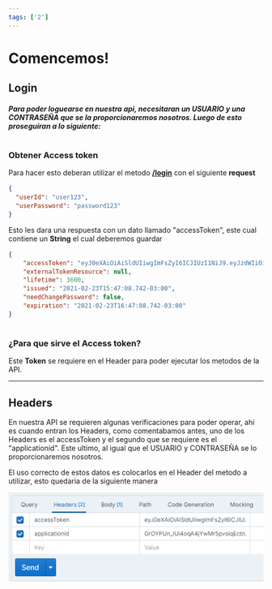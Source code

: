 ```yaml
---
tags: ['2']
---
```


# Comencemos!

## Login
####


##### Para poder loguearse en nuestra api, necesitaran un USUARIO y una CONTRASEÑA que se la proporcionaremos nosotros. Luego de esto proseguiran a lo siguiente:

#

### Obtener Access token

Para hacer esto deberan utilizar el metodo **[/login](https://santi-bruno.stoplight.io/docs/test1/swagger.yaml/paths/~1login/post)** con el siguiente **request**

```json
{
  "userId": "user123",
  "userPassword": "password123"
}

```

Esto les dara una respuesta con un dato llamado "accessToken", este cual contiene un **String** el cual deberemos guardar

```json
{
    "accessToken": "eyJ0eXAiOiAiSldUIiwgImFsZyI6ICJIUzI1NiJ9.eyJzdWIiOiAiMzI0NjM3RDZDQkEwMTJERTdBMjQiLCAiZXhwIjogIjIwMjEtMDItMjNUMTY6NDc6MDguNzQyLTAzOjAwIn0.VGb-w4ixeODDZD6I3k0vIGsR4dUXj9KzZTsLwm2-SMY",
    "externalTokenResource": null,
    "lifetime": 3600,
    "issued": "2021-02-23T15:47:08.742-03:00",
    "needChangePassword": false,
    "expiration": "2021-02-23T16:47:08.742-03:00"
}

```

# 

### ¿Para que sirve el Access token?

Este **Token** se requiere en el Header para poder ejecutar los metodos de la API.

* * *

## Headers

En nuestra API se requieren algunas verificaciones para poder operar, ahi es cuando entran los Headers, como comentabamos antes, uno de los Headers es el accessToken y el segundo que se requiere es el "applicationid". Este ultimo, al igual que el USUARIO y CONTRASEÑA se lo proporcionaremos nosotros.

El uso correcto de estos datos es colocarlos en el Header del metodo a utilizar, esto quedaria de la siguiente manera

![](../../assets/images/ejemploHeader.png "ejemploHeader")

